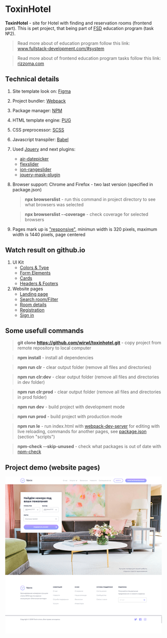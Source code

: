 # ToxinHotel
**ToxinHotel** - site for Hotel with finding and reservation rooms (frontend part). This is pet project, that being part of [FSD](https://www.fullstack-development.com) education program (task №2). 

> Read more about of education program follow this link: www.fullstack-development.com/#system

> Read more about  of frontend education program tasks follow this link: [rizzoma.com](https://rizzoma.com/topic/d5c429337bcaa70548fb5aeedee6d92b)

## Technical details
 1. Site template look on: [Figma](https://www.figma.com/file/MumYcKVk9RkKZEG6dR5E3A/FSD-education-program.-The-2nd-task)
 2. Project bundler: [Webpack](https://webpack.js.org)
 3. Package manager: [NPM](https://npmjs.com)
 4. HTML template engine: [PUG](https://pugjs.org)
 5. CSS preprocessor: [SCSS](https://sass-lang.com)
 6. Javascript transpiler: [Babel](https://babeljs.io)
 7. Used [Jquery](https://www.npmjs.com/package/jquery) and next plugins:
    + [air-datepicker](https://www.npmjs.com/package/air-datepicker)
    + [flexslider](https://www.npmjs.com/package/flexslider)
    + [ion-rangeslider](https://www.npmjs.com/package/ion-rangeslider)        
    + [jquery-mask-plugin](https://www.npmjs.com/package/jquery-mask-plugin)
 8. Browser support: Chrome and Firefox - two last version (specified in package.json)
    > **npx browserslist** - run this command  in project directory to see what browsers was selected

    > **npx browserslist --coverage** - check coverage for selected browsers
 9. Pages mark up is ["responsive"](http://www.liquidapsive.com), minimun width is 320 pixels, maximum width is 1440 pixels, page centered
## Watch result on github.io
  1. UI Kit
     + [Colors & Type](https://wirwl.github.io/PetProjects/FSD/ToxinHotel/pages/ui-kit/ct/ct.html)
     + [Form Elements](https://wirwl.github.io/PetProjects/FSD/ToxinHotel/pages/ui-kit/fe/fe.html)
     + [Cards](https://wirwl.github.io/PetProjects/FSD/ToxinHotel/pages/ui-kit/cards/cards.html)
     + [Headers & Footers](https://wirwl.github.io/PetProjects/FSD/ToxinHotel/pages/ui-kit/hf/hf.html)  
  2. Website pages
     + [Landing page](https://wirwl.github.io/PetProjects/FSD/ToxinHotel/index.html)
     + [Search room/Filter](https://wirwl.github.io/PetProjects/FSD/ToxinHotel/pages/search-room/sr.html)
     + [Room details](https://wirwl.github.io/PetProjects/FSD/ToxinHotel/pages/room-details/rd.html)
     + [Registration](https://wirwl.github.io/PetProjects/FSD/ToxinHotel/pages/sign-up/sign-up.html)
     + [Sign in](wirwl.github.io/PetProjects/FSD/ToxinHotel/pages/sign-in/sign-in.html)

## Some usefull commands
  >**git clone https://github.com/wirwl/toxinhotel.git** - copy project from remote repository to local computer

  >**npm install** - install all dependencies

  >**npm run clr** - clear output folder (remove all files and directories)

  >**npm run clr:dev** - clear output folder (remove all files and directories in dev folder)

  >**npm run clr:prod** - clear output folder (remove all files and directories in prod folder)

  >**npm run dev** - build project with development mode

  >**npm run prod** - build project with production mode

  >**npm run le** - run index.html with [webpack-dev-server](https://www.npmjs.com/package/webpack-dev-server) for editing with live reloading, commands for another pages, see [package.json](package.json) (section "scripts")

  >**npm-check --skip-unused** - check what packages is out of date with [npm-check](https://www.npmjs.com/package/npm-check)

## Project demo (website pages)
![demo.gif](demo.gif)

  






